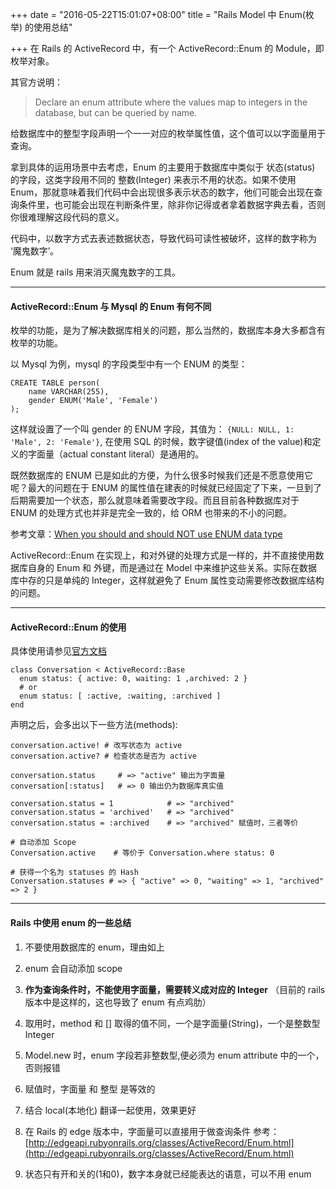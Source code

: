 +++
date = "2016-05-22T15:01:07+08:00"
title = "Rails Model 中 Enum(枚举) 的使用总结"

+++
在 Rails 的 ActiveRecord 中，有一个 ActiveRecord::Enum 的 Module，即枚举对象。

其官方说明：

> Declare an enum attribute where the values map to integers in the database, but can be queried by name.

给数据库中的整型字段声明一个一一对应的枚举属性值，这个值可以以字面量用于查询。

拿到具体的运用场景中去考虑，Enum 的主要用于数据库中类似于 状态(status) 的字段，这类字段用不同的 整数(Integer) 来表示不用的状态。如果不使用 Enum，那就意味着我们代码中会出现很多表示状态的数字，他们可能会出现在查询条件里，也可能会出现在判断条件里，除非你记得或者拿着数据字典去看，否则你很难理解这段代码的意义。

代码中，以数字方式去表述数据状态，导致代码可读性被破坏，这样的数字称为 ‘魔鬼数字’。

Enum 就是 rails 用来消灭魔鬼数字的工具。

 * * *

#### ActiveRecord::Enum 与 Mysql 的 Enum 有何不同

枚举的功能，是为了解决数据库相关的问题，那么当然的，数据库本身大多都含有枚举的功能。

以 Mysql 为例，mysql 的字段类型中有一个 ENUM 的类型：

```
CREATE TABLE person(
    name VARCHAR(255),
    gender ENUM('Male', 'Female')
);
```

这样就设置了一个叫 gender 的 ENUM 字段，其值为： `{NULL: NULL, 1: 'Male', 2: 'Female'}`, 在使用 SQL 的时候，数字键值(index of the value)和定义的字面量（actual constant literal）是通用的。

既然数据库的 ENUM 已是如此的方便，为什么很多时候我们还是不愿意使用它呢？最大的问题在于 ENUM 的属性值在建表的时候就已经固定了下来，一旦到了后期需要加一个状态，那么就意味着需要改字段。而且目前各种数据库对于 ENUM 的处理方式也并非是完全一致的，给 ORM 也带来的不小的问题。

参考文章：[When you should and should NOT use ENUM data type](http://www.cubrid.org/blog/cubrid-life/when-you-should-and-should-not-use-enum-data-type/)

ActiveRecord::Enum 在实现上，和对外键的处理方式是一样的，并不直接使用数据库自身的 Enum 和 外键，而是通过在 Model 中来维护这些关系。实际在数据库中存的只是单纯的 Integer，这样就避免了 Enum 属性变动需要修改数据库结构的问题。

* * *

#### ActiveRecord::Enum 的使用

具体使用请参见[官方文档](http://api.rubyonrails.org/classes/ActiveRecord/Enum.html#method-i-enum)

```
class Conversation < ActiveRecord::Base
  enum status: { active: 0, waiting: 1 ,archived: 2 }
  # or
  enum status: [ :active, :waiting, :archived ]
end
```

声明之后，会多出以下一些方法(methods):

```
conversation.active! # 改写状态为 active
conversation.active? # 检查状态是否为 active

conversation.status     # => "active" 输出为字面量
conversation[:status]   # => 0 输出仍为数据库真实值

conversation.status = 1            # => "archived"
conversation.status = 'archived'   # => "archived"
conversation.status = :archived    # => "archived" 赋值时，三者等价

# 自动添加 Scope
Conversation.active    # 等价于 Conversation.where status: 0

# 获得一个名为 statuses 的 Hash
Conversation.statuses # => { "active" => 0, "waiting" => 1, "archived" => 2 }
```

* * *

#### Rails 中使用 enum 的一些总结

1. 不要使用数据库的 enum，理由如上

2. enum 会自动添加 scope    

3. **作为查询条件时，不能使用字面量，需要转义成对应的 Integer** （目前的 rails 版本中是这样的，这也导致了 enum 有点鸡肋）

4. 取用时，method 和 [] 取得的值不同，一个是字面量(String)，一个是整数型 Integer

5. Model.new 时，enum 字段若非整数型,便必须为 enum attribute 中的一个，否则报错

6. 赋值时，字面量 和 整型 是等效的

7. 结合 local(本地化) 翻译一起使用，效果更好

8. 在 Rails 的 edge 版本中，字面量可以直接用于做查询条件
参考：[http://edgeapi.rubyonrails.org/classes/ActiveRecord/Enum.html](http://edgeapi.rubyonrails.org/classes/ActiveRecord/Enum.html)

9. 状态只有开和关的(1和0)，数字本身就已经能表达的语意，可以不用 enum

